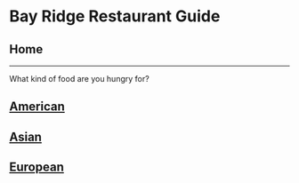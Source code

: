 # Bay Ridge Restaurant Guide
## Home
---
What kind of food are you hungry for?
## [American](american/american.md)
## [Asian](asian/asian)
## [European]()